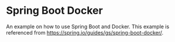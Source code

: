 # Spring Boot Docker

An example on how to use Spring Boot and Docker. This example is referenced from https://spring.io/guides/gs/spring-boot-docker/.